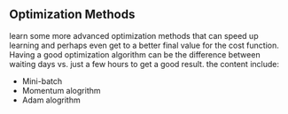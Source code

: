 ## Optimization Methods
learn some more advanced optimization methods that can speed up learning and perhaps even get to a better final value for the cost function. Having a good optimization algorithm can be the difference between waiting days vs. just a few hours to get a good result. the content include:<br>

* Mini-batch
* Momentum alogrithm
* Adam alogrithm
